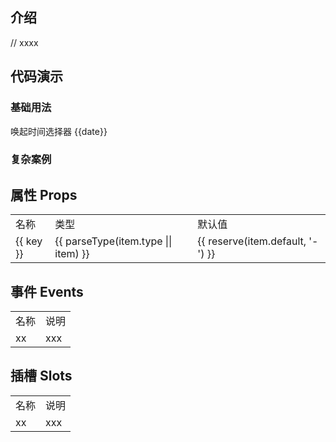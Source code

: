 
## 介绍

// xxxx



## 代码演示

### 基础用法

<div>
  <van-button @click="showDatePicker">唤起时间选择器</van-button>
  {{date}}
  <hor-date-picker ref="datePicker"></hor-date-picker>
</div>


### 复杂案例

<div>
  <hor-cell label="查看复杂案例" clickable arrow @click="$router.push('/widgets/hor-cell-group/index.vue')"/>
</div>




## 属性 Props

<table>
  <tr>
    <td>名称</td>
    <td>类型</td>
    <td>默认值</td>
  </tr>
  <tr v-for="(item, key) in horDatePickerProps" :key="key">
    <td>{{ key }}</td>
    <td>{{ parseType(item.type || item) }}</td>
    <td>{{ reserve(item.default, '-') }}</td>
  </tr>
</table>



## 事件 Events

<table>
  <tr>
    <td>名称</td>
    <td>说明</td>
  </tr>
  <tr>
    <td>xx</td>
    <td>xxx</td>
  </tr>
</table>



## 插槽 Slots

<table>
  <tr>
    <td>名称</td>
    <td>说明</td>
  </tr>
  <tr>
    <td>xx</td>
    <td>xxx</td>
  </tr>
</table>


<script setup lang="ts">
  import { reserve } from '@daysnap/horn-shared'
  import { HorCell } from '../hor-cell'
  import { HorDatePicker, horDatePickerProps } from './index'
  import { parseType } from '../utils'
  import { Button as VanButton } from 'vant';
  import { ref } from 'vue'
  const datePicker = ref()
  const date = ref(['2021','12','12'])
  const showDatePicker = () => {
    datePicker.value.show({
      value:date
    }).then(res=>{
      date.value = res.selectedValues;
    })
  }
</script>

